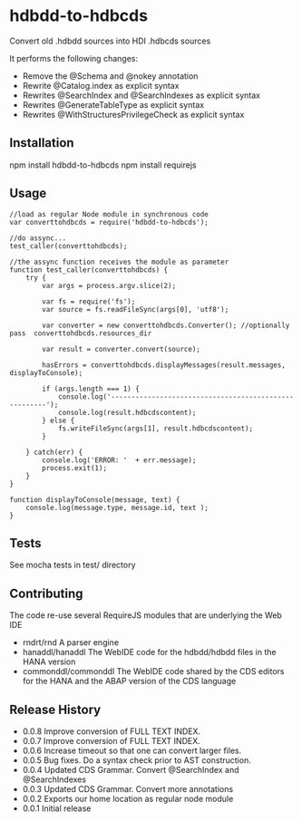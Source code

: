 hdbdd-to-hdbcds
===============

Convert old .hdbdd sources into HDI .hdbcds sources

It performs the following changes:

- Remove the @Schema and @nokey annotation
- Rewrite @Catalog.index as explicit syntax
- Rewrites @SearchIndex and @SearchIndexes as explicit syntax
- Rewrites @GenerateTableType as explicit syntax
- Rewrites @WithStructuresPrivilegeCheck as explicit syntax

## Installation

  npm install hdbdd-to-hdbcds
  npm install requirejs

## Usage

    //load as regular Node module in synchronous code
    var converttohdbcds = require('hdbdd-to-hdbcds');

    //do assync...
    test_caller(converttohdbcds);

    //the assync function receives the module as parameter
    function test_caller(converttohdbcds) {
        try {
            var args = process.argv.slice(2);

            var fs = require('fs');
            var source = fs.readFileSync(args[0], 'utf8');

            var converter = new converttohdbcds.Converter(); //optionally pass  converttohdbcds.resources_dir

            var result = converter.convert(source);

            hasErrors = converttohdbcds.displayMessages(result.messages, displayToConsole);

            if (args.length === 1) {
                console.log('------------------------------------------------------');
                console.log(result.hdbcdscontent);
            } else {
                fs.writeFileSync(args[1], result.hdbcdscontent);
            }

        } catch(err) {
            console.log('ERROR: '  + err.message);
            process.exit(1);
        }
    }

    function displayToConsole(message, text) {
        console.log(message.type, message.id, text );
    }

## Tests

See mocha tests in test/ directory

## Contributing

The code re-use several RequireJS modules that are underlying the Web IDE
- rndrt/rnd              A parser engine
- hanaddl/hanaddl        The WebIDE code for the hdbdd/hdbdd files in the HANA version
- commonddl/commonddl    The WebIDE code shared by the CDS editors for the HANA and the ABAP version of the CDS language


## Release History

* 0.0.8 Improve conversion of FULL TEXT INDEX.
* 0.0.7 Improve conversion of FULL TEXT INDEX.
* 0.0.6 Increase timeout so that one can convert larger files.
* 0.0.5 Bug fixes. Do a syntax check prior to AST construction.
* 0.0.4 Updated CDS Grammar. Convert @SearchIndex and @SearchIndexes
* 0.0.3 Updated CDS Grammar. Convert more annotations
* 0.0.2 Exports our home location as regular node module
* 0.0.1 Initial release
